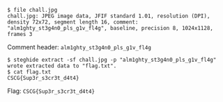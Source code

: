 ```
$ file chall.jpg
chall.jpg: JPEG image data, JFIF standard 1.01, resolution (DPI), density 72x72, segment length 16, comment: "alm1ghty_st3g4n0_pls_g1v_fl4g", baseline, precision 8, 1024x1128, frames 3
```

Comment header: `alm1ghty_st3g4n0_pls_g1v_fl4g`

```
$ steghide extract -sf chall.jpg -p "alm1ghty_st3g4n0_pls_g1v_fl4g"
wrote extracted data to "flag.txt".
$ cat flag.txt
CSCG{Sup3r_s3cr3t_d4t4}
```

Flag: `CSCG{Sup3r_s3cr3t_d4t4}`
